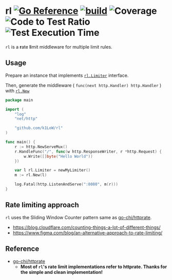 # rl [![Go Reference](https://pkg.go.dev/badge/github.com/k1LoW/rl.svg)](https://pkg.go.dev/github.com/k1LoW/rl) [![build](https://github.com/k1LoW/rl/actions/workflows/ci.yml/badge.svg)](https://github.com/k1LoW/rl/actions/workflows/ci.yml) ![Coverage](https://raw.githubusercontent.com/k1LoW/octocovs/main/badges/k1LoW/rl/coverage.svg) ![Code to Test Ratio](https://raw.githubusercontent.com/k1LoW/octocovs/main/badges/k1LoW/rl/ratio.svg) ![Test Execution Time](https://raw.githubusercontent.com/k1LoW/octocovs/main/badges/k1LoW/rl/time.svg)

`rl` is a **r**ate **l**imit middleware for multiple limit rules.

## Usage

Prepare an instance that implements [`rl.Limiter`](https://pkg.go.dev/github.com/k1LoW/rl#Limiter) interface.

Then, generate the middleware ( `func(next http.Handler) http.Handler` ) with [`rl.New`](https://pkg.go.dev/github.com/k1LoW/rl#New)

```go
package main

import (
    "log"
    "net/http"

    "github.com/k1LoW/rl"
)

func main() {
    r := http.NewServeMux()
    r.HandleFunc("/", func(w http.ResponseWriter, r *http.Request) {
        w.Write([]byte("Hello World"))
    })

    var l rl.Limiter = newMyLimiter()
    m := rl.New(l)

    log.Fatal(http.ListenAndServe(":8080", m(r)))
}
```

## Rate limiting approach

`rl` uses the Sliding Window Counter pattern same as [go-chi/httprate](https://github.com/go-chi/httprate).

- https://blog.cloudflare.com/counting-things-a-lot-of-different-things/
- https://www.figma.com/blog/an-alternative-approach-to-rate-limiting/

## Reference

- [go-chi/httprate](https://github.com/go-chi/httprate)
    - **Most of `rl`'s rate limit implementations refer to httprate. Thanks for the simple and clean implementation!**
